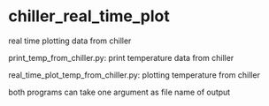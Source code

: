 # chiller_real_time_plot
real time plotting data from chiller

print_temp_from_chiller.py: print temperature data from chiller

real_time_plot_temp_from_chiller.py: plotting temperature from chiller

both programs can take one argument as file name of output
